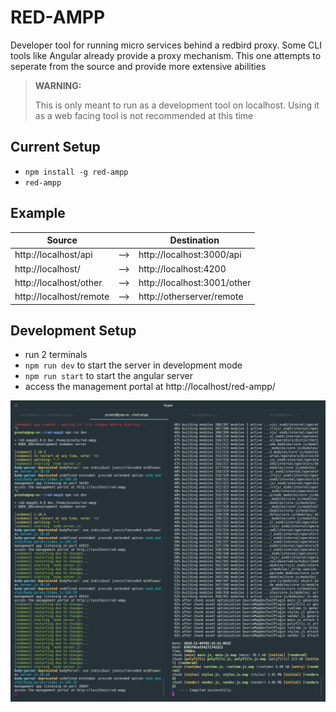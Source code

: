 # RED-AMPP

Developer tool for running micro services behind a redbird proxy. Some CLI tools like Angular already provide a proxy mechanism. This one attempts to seperate from the source and provide more extensive abilities

>__WARNING:__
>
>This is only meant to run as a development tool on localhost. Using it as a web facing tool is not recommended at this time


## Current Setup

 * `npm install -g red-ampp`
 * `red-ampp`

## Example

  | Source                  |     | Destination                 |
  | ----------------------- | --- | --------------------------- |
  | http://localhost/api    | --> | http://localhost:3000/api   |
  | http://localhost/       | --> | http://localhost:4200       |
  | http://localhost/other  | --> | http://localhost:3001/other |
  | http://localhost/remote | --> | http://otherserver/remote   |


## Development Setup

* run 2 terminals
* `npm run dev` to start the server in development mode
* `npm run start` to start the angular server
* access the management portal at http://localhost/red-ampp/

![development terminal](https://raw.githubusercontent.com/pcnate/red-ampp/master/assets/dev%20terminal.png)